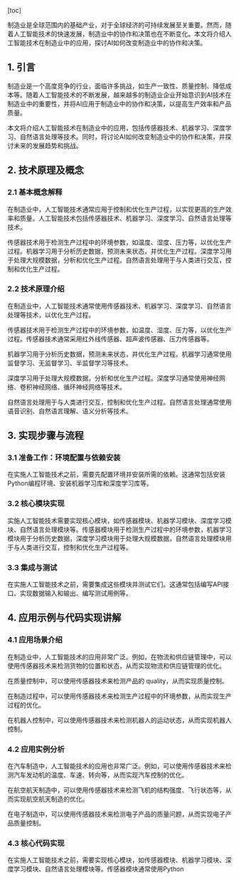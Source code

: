
[toc]                    
                
                
制造业是全球范围内的基础产业，对于全球经济的可持续发展至关重要。然而，随着人工智能技术的快速发展，制造业中的协作和决策也在不断变化。本文将介绍人工智能技术在制造业中的应用，探讨AI如何改变制造业中的协作和决策。

## 1. 引言

制造业是一个高度竞争的行业，面临许多挑战，如生产一致性、质量控制、降低成本等。随着人工智能技术的不断发展，越来越多的制造业企业开始意识到AI技术在制造业中的重要性，并将AI应用于制造业中的协作和决策，以提高生产效率和产品质量。

本文将介绍人工智能技术在制造业中的应用，包括传感器技术、机器学习、深度学习、自然语言处理等技术。同时，将讨论AI如何改变制造业中的协作和决策，并探讨未来的发展趋势和挑战。

## 2. 技术原理及概念

### 2.1 基本概念解释

在制造业中，人工智能技术通常应用于控制和优化生产过程，以实现更高的生产效率和质量。人工智能技术包括传感器技术、机器学习、深度学习、自然语言处理等技术。

传感器技术用于检测生产过程中的环境参数，如温度、湿度、压力等，以优化生产过程。机器学习用于分析历史数据，预测未来状态，并优化生产过程。深度学习用于处理大规模数据，分析和优化生产过程。自然语言处理用于与人类进行交互，控制和优化生产过程。

### 2.2 技术原理介绍

在制造业中，人工智能技术通常使用传感器技术、机器学习、深度学习、自然语言处理等技术，以优化生产过程。

传感器技术用于检测生产过程中的环境参数，如温度、湿度、压力等，以优化生产过程。传感器技术通常采用红外线传感器、超声波传感器、压力传感器等。

机器学习用于分析历史数据，预测未来状态，并优化生产过程。机器学习通常使用监督学习、无监督学习、半监督学习等技术。

深度学习用于处理大规模数据，分析和优化生产过程。深度学习通常使用神经网络、卷积神经网络、循环神经网络等技术。

自然语言处理用于与人类进行交互，控制和优化生产过程。自然语言处理通常使用语音识别、自然语言理解、语义分析等技术。

## 3. 实现步骤与流程

### 3.1 准备工作：环境配置与依赖安装

在实施人工智能技术之前，需要先配置环境并安装所需的依赖。这通常包括安装Python编程环境、安装机器学习库和深度学习库等。

### 3.2 核心模块实现

实施人工智能技术需要实现核心模块，如传感器模块、机器学习模块、深度学习模块、自然语言处理模块等。传感器模块用于检测生产过程中的环境参数，机器学习模块用于分析历史数据，深度学习模块用于处理大规模数据，自然语言处理模块用于与人类进行交互，控制和优化生产过程等。

### 3.3 集成与测试

在实施人工智能技术之前，需要集成这些模块并测试它们。这通常包括编写API接口、实现数据输入和输出、编写测试用例等。

## 4. 应用示例与代码实现讲解

### 4.1 应用场景介绍

在制造业中，人工智能技术的应用非常广泛。例如，在物流和供应链管理中，可以使用传感器技术来检测货物的位置和状态，从而实现物流和供应链管理的优化。

在质量控制中，可以使用传感器技术来检测产品的 quality，从而实现质量控制。

在制造过程中，可以使用传感器技术来检测生产过程中的环境参数，从而实现生产过程的优化。

在机器人控制中，可以使用传感器技术来检测机器人的运动状态，从而实现机器人控制。

### 4.2 应用实例分析

在汽车制造中，人工智能技术的应用也非常广泛。例如，可以使用传感器技术来检测汽车发动机的温度、车速、转向等，从而实现汽车控制的优化。

在航空航天制造中，可以使用传感器技术来检测飞机的结构强度、飞行状态等，从而实现航空航天制造的优化。

在电子制造中，可以使用传感器技术来检测电子产品的质量问题，从而实现电子产品质量控制。

### 4.3 核心代码实现

在实施人工智能技术之前，需要实现核心模块，如传感器模块、机器学习模块、深度学习模块、自然语言处理模块等。传感器模块通常使用Python

